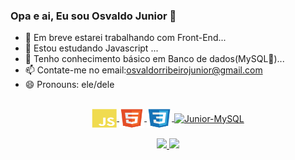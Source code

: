 ### Opa e ai, Eu sou Osvaldo Junior 👋

- 🔭 Em breve estarei trabalhando com Front-End...
- 🌱 Estou estudando Javascript ...
- 🏦 Tenho conhecimento básico em Banco de dados(MySQL🐬)...
- 📫 Contate-me no email:osvaldorribeirojunior@gmail.com
- 😄 Pronouns: ele/dele


<div align="center">
 <a href="https://github.com/devosvaldo">
 <div style="display: inline_block"><br>
  <img align="center" alt="Junior-Js" height="30" width="40" src="https://raw.githubusercontent.com/devicons/devicon/master/icons/javascript/javascript-plain.svg">
  <img align="center" alt="Junior-HTML" height="30" width="40" src="https://raw.githubusercontent.com/devicons/devicon/master/icons/html5/html5-original.svg">
  <img align="center" alt="Junior-CSS" height="30" width="40" src="https://raw.githubusercontent.com/devicons/devicon/master/icons/css3/css3-original.svg"> 
  <a href="https://www.cursoemvideo.com/certificates/certificado/?course_id=25971&cert-nonce=4d200569f1">
   <img align="center" alt="Junior-MySQL" height="40" width="70" src="https://cdn.jsdelivr.net/gh/devicons/devicon/icons/mysql/mysql-original-wordmark.svg" /></a>
  
</div>
<div align="center"><br>
  <a href="https://github.com/devosvaldo">
  <img height="180em" src="https://github-readme-stats.vercel.app/api?username=devosvaldo&show_icons=true&theme=dracula&include_all_commits=true&count_private=true"/>
  <img height="180em" src="https://github-readme-stats.vercel.app/api/top-langs/?username=devosvaldo&layout=compact&langs_count=7&theme=dracula"/>
 </div>

##


